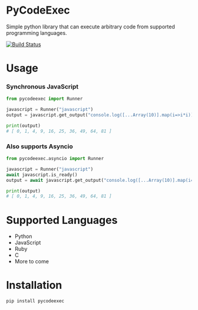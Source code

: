 # PyCodeExec
Simple python library that can execute arbitrary code from supported programming languages.

[![Build Status](https://jenkins.isogen.net/buildStatus/icon?job=pycodeexec)](https://jenkins.isogen.net/job/pycodeexec/)

# Usage

### Synchronous JavaScript 
```python
from pycodeexec import Runner

javascript = Runner("javascript")
output = javascript.get_output("console.log([...Array(10)].map(i=>i*i))")

print(output) 
# [ 0, 1, 4, 9, 16, 25, 36, 49, 64, 81 ]
```

### Also supports Asyncio
```python
from pycodeexec.asyncio import Runner

javascript = Runner("javascript")
await javascript.is_ready()
output = await javascript.get_output("console.log([...Array(10)].map(i=>i*i))")

print(output)
# [ 0, 1, 4, 9, 16, 25, 36, 49, 64, 81 ]

```

# Supported Languages
* Python
* JavaScript
* Ruby
* C
* More to come

# Installation
```bash
pip install pycodeexec
```
